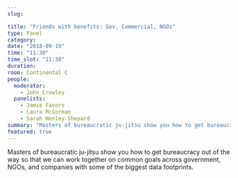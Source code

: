 ```yaml
---
slug:

title: "Friends with benefits: Gov, Commercial, NGOs"
type: Panel
category:
date: "2018-09-19"
time: "11:30"
time_slot: "11:30"
duration:
room: Continental C
people:
  moderator:
    - John Crowley
  panelists:
    - Jamie Favors
    - Laura McGorman
    - Sarah Henley-Shepard
summary: "Masters of bureaucratic ju-jitsu show you how to get bureaucracy out of the way so that we can work together on common goals across government, NGOs, and companies with some of the biggest data footprints."
featured: true
---
```

Masters of bureaucratic ju-jitsu show you how to get bureaucracy out of the way so that we can work together on common goals across government, NGOs, and companies with some of the biggest data footprints.
